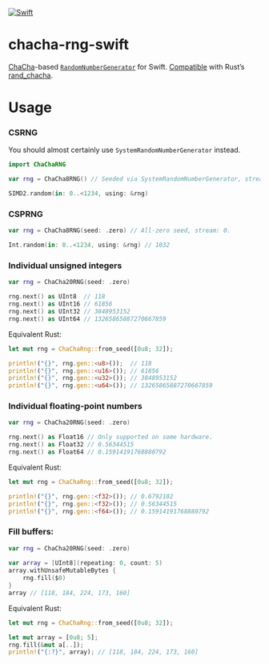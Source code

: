 [![Swift](https://github.com/nixberg/chacha-rng-swift/actions/workflows/swift.yaml/badge.svg)](
https://github.com/nixberg/chacha-rng-swift/actions/workflows/swift.yaml)

# chacha-rng-swift

[ChaCha](https://cr.yp.to/chacha.html)-based [`RandomNumberGenerator`](
https://developer.apple.com/documentation/swift/randomnumbergenerator) for Swift. 
[Compatible](https://github.com/nixberg/chacha-rng-compability-rs) with Rust’s [rand_chacha](
https://crates.io/crates/rand_chacha).

# Usage

### CSRNG

You should almost certainly use `SystemRandomNumberGenerator` instead.

```swift
import ChaChaRNG

var rng = ChaCha8RNG() // Seeded via SystemRandomNumberGenerator, stream: 0.

SIMD2.random(in: 0..<1234, using: &rng)
```

### CSPRNG

```swift
var rng = ChaCha8RNG(seed: .zero) // All-zero seed, stream: 0.

Int.random(in: 0..<1234, using: &rng) // 1032
```

### Individual unsigned integers

```swift
var rng = ChaCha20RNG(seed: .zero)

rng.next() as UInt8  // 118
rng.next() as UInt16 // 61856
rng.next() as UInt32 // 3848953152
rng.next() as UInt64 // 13265865887270667859
```

Equivalent Rust:

```rust
let mut rng = ChaChaRng::from_seed([0u8; 32]);

println!("{}", rng.gen::<u8>());  // 118
println!("{}", rng.gen::<u16>()); // 61856
println!("{}", rng.gen::<u32>()); // 3848953152
println!("{}", rng.gen::<u64>()); // 13265865887270667859
```

### Individual floating-point numbers

```swift
var rng = ChaCha20RNG(seed: .zero)

rng.next() as Float16 // Only supported on some hardware.
rng.next() as Float32 // 0.56344515
rng.next() as Float64 // 0.15914191768880792
```

Equivalent Rust:

```rust
let mut rng = ChaChaRng::from_seed([0u8; 32]);

println!("{}", rng.gen::<f32>()); // 0.6792102
println!("{}", rng.gen::<f32>()); // 0.56344515
println!("{}", rng.gen::<f64>()); // 0.15914191768880792
```

### Fill buffers:

```swift
var rng = ChaCha20RNG(seed: .zero)
        
var array = [UInt8](repeating: 0, count: 5)
array.withUnsafeMutableBytes {
    rng.fill($0)
}
array // [118, 184, 224, 173, 160]
```

Equivalent Rust:

```rust
let mut rng = ChaChaRng::from_seed([0u8; 32]);

let mut array = [0u8; 5];
rng.fill(&mut a[..]);
println!("{:?}", array); // [118, 184, 224, 173, 160]
```

